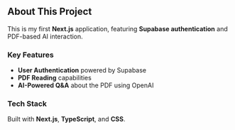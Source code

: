 ## About This Project

This is my first **Next.js** application, featuring **Supabase authentication** and PDF-based AI interaction.

### Key Features

- **User Authentication** powered by Supabase
- **PDF Reading** capabilities
- **AI-Powered Q&A** about the PDF using OpenAI

### Tech Stack

Built with **Next.js**, **TypeScript**, and **CSS**.
